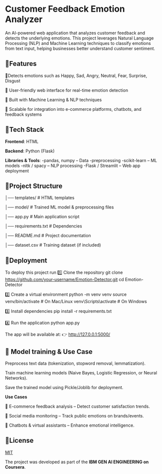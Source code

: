 
# Customer Feedback Emotion Analyzer

An AI-powered web application that analyzes customer feedback and detects the underlying emotions. This project leverages Natural Language Processing (NLP) and Machine Learning techniques to classify emotions from text input, helping businesses better understand customer sentiment.


## 📝Features

🔹Detects emotions such as Happy, Sad, Angry, Neutral, Fear, Surprise, Disgust

🔹 User-friendly web interface for real-time emotion detection

🔹 Built with Machine Learning & NLP techniques

🔹 Scalable for integration into e-commerce platforms, chatbots, and feedback systems


## 📝Tech Stack

**Frontend**: HTML

**Backend**: Python (Flask)

**Libraries & Tools**:
        -pandas, numpy – Data -preprocessing
        -scikit-learn – ML models
        -nltk / spacy – NLP processing
        -Flask / Streamlit – Web app deployment


## 📝Project Structure

│── templates/ # HTML templates

│── model/ # Trained ML model & preprocessing files

│── app.py # Main application script

│── requirements.txt # Dependencies

│── README.md # Project documentation

│── dataset.csv # Training dataset (if included)
## 📝Deployment

To deploy this project run
1️⃣ Clone the repository git clone https://github.com/your-username/Emotion-Detector.git cd Emotion-Detector

2️⃣ Create a virtual environment python -m venv venv source venv/bin/activate # On Mac/Linux venv\Scripts\activate # On Windows

3️⃣ Install dependencies pip install -r requirements.txt

4️⃣ Run the application python app.py

The app will be available at: 👉 http://127.0.0.1:5000/


## 📝 Model training & Use Case

Preprocess text data (tokenization, stopword removal, lemmatization).

Train machine learning models (Naive Bayes, Logistic Regression, or Neural Networks).

Save the trained model using Pickle/Joblib for deployment.

**Use Cases**

📌 E-commerce feedback analysis – Detect customer satisfaction trends.

📌 Social media monitoring – Track public emotions on brands/events.

📌 Chatbots & virtual assistants – Enhance emotional intelligence.
## 📜License

[MIT](https://choosealicense.com/licenses/mit/)

The project was developed as part of the **IBM GEN AI ENGINEERING on Coursera**.  
 